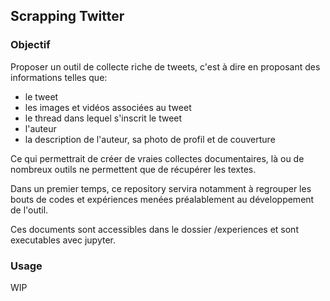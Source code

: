 ## Scrapping Twitter

### Objectif

Proposer un outil de collecte riche de tweets, c'est à dire en proposant des informations telles que: 
- le tweet
- les images et vidéos associées au tweet
- le thread dans lequel s'inscrit le tweet
- l'auteur 
- la description de l'auteur, sa photo de profil et de couverture

Ce qui permettrait de créer de vraies collectes documentaires, là ou de nombreux outils ne permettent que de récupérer les textes. 

Dans un premier temps, ce repository servira notamment à regrouper les bouts de codes et expériences menées préalablement au développement de l'outil. 

Ces documents sont accessibles dans le dossier /experiences et sont executables avec jupyter. 

### Usage

WIP


